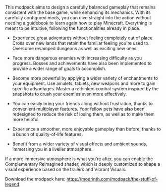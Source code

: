 This modpack aims to design a carefully balanced gameplay that remains consistent with the base game, while enhancing its mechanics. With its carefully configured mods, you can dive straight into the action without needing a guidebook to learn again how to play Minecraft. Everything is meant to be intuitive, following the functionalities already in place.

  - Experience great adventures without feeling completely out of place. Cross over new lands that retain the familiar feeling you're used to. Overcome revamped dungeons as well as exciting new ones.

  - Face more dangerous enemies with increasing difficulty as you progress. Bosses and achievements have also been implemented to provide a wider range of goals to accomplish.

  - Become more powerful by applying a wider variety of enchantments to your equipment. Use amulets, tablets, new weapons and more to gain specific advantages. Master a rethinked combat system inspired by the snapshots to crush your enemies even more effectively.

  - You can easily bring your friends along without frustration, thanks to convenient multiplayer features. Your fellow pets have also been redesigned to reduce the risk of losing them, as well as to make them more helpful.

  - Experience a smoother, more enjoyable gameplay than before, thanks to a bunch of quality-of-life features.

  - Benefit from a wider variety of visual effects and ambient sounds, immersing you in a livelier atmosphere.

If a more immersive atmosphere is what you're after, you can enable the Complementary Reimagined shader, which is deeply customized to shape a visual experience based on the trailers and Vibrant Visuals.

Download the modpack here: https://modrinth.com/modpack/the-stuff-of-legend
